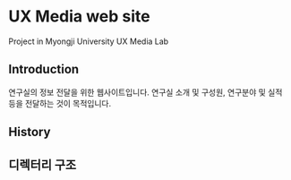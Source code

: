 # UX Media web site

Project in Myongji University UX Media Lab

## Introduction

연구실의 정보 전달을 위한 웹사이트입니다. 연구실 소개 및 구성원, 연구분야 및 실적 등을 전달하는 것이 목적입니다.

## History

## 디렉터리 구조
